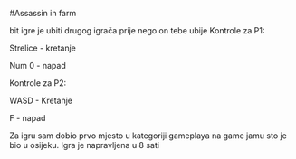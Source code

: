 #Assassin in farm

bit igre je ubiti drugog igrača prije nego on tebe ubije
Kontrole za P1:

  Strelice - kretanje
  
  Num 0 - napad
  
Kontrole za P2:

  WASD - Kretanje
  
  F - napad
  
  Za igru sam dobio prvo mjesto u kategoriji gameplaya na
  game jamu sto je bio u osijeku. Igra je napravljena u 8 sati




